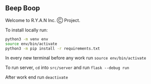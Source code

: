 ## Beep Boop

Welcome to R.Y.A.N Inc. Ⓒ Project.

To install locally run:

```bash
python3 -m venv env
source env/bin/activate
python3 -m pip install -r requirements.txt
```

In every new terminal before any work run `source env/bin/activate`

To run server, `cd` into `src/server` and run `flask --debug run`

After work end run `deactivate`

